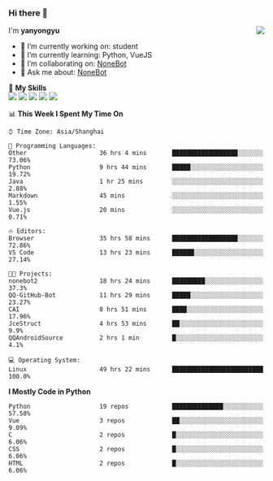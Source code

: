 ### Hi there 👋

<a href="#">
  <img align="right" src="https://github-readme-stats.vercel.app/api?username=yanyongyu&count_private=true&show_icons=true&bg_color=15,f2f7fd,E0EAFC" />
</a>

I'm **yanyongyu**

- 🔭 I’m currently working on: student
- 🌱 I’m currently learning: Python, VueJS
- 👯 I’m collaborating on: [NoneBot](https://github.com/nonebot)
- 💬 Ask me about: [NoneBot](https://github.com/nonebot)

🌟 **My Skills**  
![](https://img.shields.io/badge/-Python-3e74a2?style=flat-square&logo=Python&logoColor=fff)
![](https://img.shields.io/badge/-Vue-4fc08d?style=flat-square&logo=Vue.js&logoColor=fff)
![](https://img.shields.io/badge/-Node.js-339933?style=flat-square&logo=Node.js&logoColor=fff)
![](https://img.shields.io/badge/-Docker-2496ED?style=flat-square&logo=Docker&logoColor=fff)
![](https://img.shields.io/badge/-Linux-000000?style=flat-square&logo=Linux&logoColor=fff)

<!--START_SECTION:waka-->
📊 **This Week I Spent My Time On** 

```text
⌚︎ Time Zone: Asia/Shanghai

💬 Programming Languages: 
Other                    36 hrs 4 mins       ██████████████████░░░░░░░   73.06% 
Python                   9 hrs 44 mins       █████░░░░░░░░░░░░░░░░░░░░   19.72% 
Java                     1 hr 25 mins        ░░░░░░░░░░░░░░░░░░░░░░░░░   2.88% 
Markdown                 45 mins             ░░░░░░░░░░░░░░░░░░░░░░░░░   1.55% 
Vue.js                   20 mins             ░░░░░░░░░░░░░░░░░░░░░░░░░   0.71%

🔥 Editors: 
Browser                  35 hrs 58 mins      ██████████████████░░░░░░░   72.86% 
VS Code                  13 hrs 23 mins      ██████░░░░░░░░░░░░░░░░░░░   27.14%

🐱‍💻 Projects: 
nonebot2                 18 hrs 24 mins      █████████░░░░░░░░░░░░░░░░   37.3% 
QQ-GitHub-Bot            11 hrs 29 mins      █████░░░░░░░░░░░░░░░░░░░░   23.27% 
CAI                      8 hrs 51 mins       ████░░░░░░░░░░░░░░░░░░░░░   17.96% 
JceStruct                4 hrs 53 mins       ██░░░░░░░░░░░░░░░░░░░░░░░   9.9% 
QQAndroidSource          2 hrs 1 min         █░░░░░░░░░░░░░░░░░░░░░░░░   4.1%

💻 Operating System: 
Linux                    49 hrs 22 mins      █████████████████████████   100.0%

```

**I Mostly Code in Python** 

```text
Python                   19 repos            ██████████████░░░░░░░░░░░   57.58% 
Vue                      3 repos             ██░░░░░░░░░░░░░░░░░░░░░░░   9.09% 
C                        2 repos             █░░░░░░░░░░░░░░░░░░░░░░░░   6.06% 
CSS                      2 repos             █░░░░░░░░░░░░░░░░░░░░░░░░   6.06% 
HTML                     2 repos             █░░░░░░░░░░░░░░░░░░░░░░░░   6.06%

```



<!--END_SECTION:waka-->
